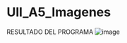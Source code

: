 # Ull_A5_Imagenes
RESULTADO DEL PROGRAMA
![image](https://github.com/HiramJJG/Ull_A5_imagenes/assets/144726165/9c8d1e98-597b-4f4f-814e-a9d8c5b9b814)
